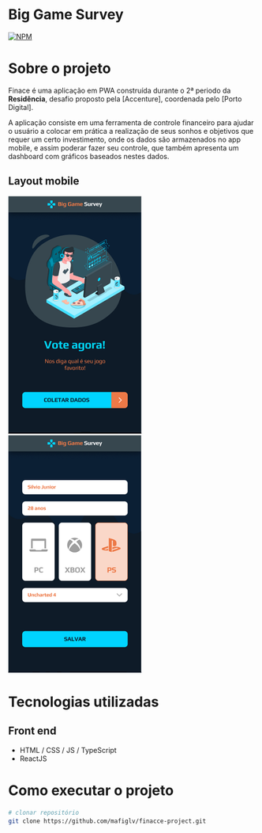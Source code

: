 # Big Game Survey 
[![NPM](https://img.shields.io/npm/l/react)](https://github.com/ervissonvidal/readme-finacce/blob/main/LICENSE) 

# Sobre o projeto


Finace é uma aplicação em PWA construída durante o 2ª periodo da **Residência**, desafio proposto pela [Accenture], coordenada pelo [Porto Digital].

A aplicação consiste em uma ferramenta de controle financeiro para ajudar o usuário a colocar em prática a realização de seus sonhos e objetivos que requer um certo investimento, onde os dados são armazenados no app mobile, e assim poderar fazer seu controle, que também apresenta um dashboard com gráficos baseados nestes dados.

## Layout mobile
![Mobile 1](https://github.com/acenelio/assets/raw/main/sds1/mobile1.png) ![Mobile 2](https://github.com/acenelio/assets/raw/main/sds1/mobile2.png)



# Tecnologias utilizadas
## Front end
- HTML / CSS / JS / TypeScript
- ReactJS

# Como executar o projeto

```bash
# clonar repositório
git clone https://github.com/mafiglv/finacce-project.git

